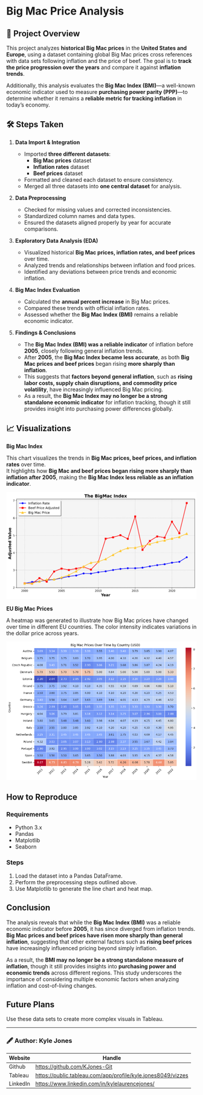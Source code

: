 # Big Mac Price Analysis

## 📌 Project Overview  
This project analyzes **historical Big Mac prices** in the **United States and Europe**, using a dataset containing global Big Mac prices cross references with data sets following inflation and the price of beef. The goal is to **track the price progression over the years** and compare it against **inflation trends**.

Additionally, this analysis evaluates the **Big Mac Index (BMI)**—a well-known economic indicator used to measure **purchasing power parity (PPP)**—to determine whether it remains a **reliable metric for tracking inflation** in today’s economy.

## 🛠 Steps Taken

1. **Data Import & Integration**  
   - Imported **three different datasets**:  
     - **Big Mac prices** dataset  
     - **Inflation rates** dataset  
     - **Beef prices** dataset  
   - Formatted and cleaned each dataset to ensure consistency.  
   - Merged all three datasets into **one central dataset** for analysis.  

2. **Data Preprocessing**  
   - Checked for missing values and corrected inconsistencies.  
   - Standardized column names and data types.  
   - Ensured the datasets aligned properly by year for accurate comparisons.  

3. **Exploratory Data Analysis (EDA)**  
   - Visualized historical **Big Mac prices, inflation rates, and beef prices** over time.  
   - Analyzed trends and relationships between inflation and food prices.  
   - Identified any deviations between price trends and economic inflation.  

4. **Big Mac Index Evaluation**  
   - Calculated the **annual percent increase** in Big Mac prices.  
   - Compared these trends with official inflation rates.  
   - Assessed whether the **Big Mac Index (BMI)** remains a reliable economic indicator.  

5. **Findings & Conclusions**
   - The **Big Mac Index (BMI) was a reliable indicator** of inflation before **2005**, closely following general inflation trends.
   - After **2005**, the **Big Mac Index became less accurate**, as both **Big Mac prices and beef prices** began rising **more sharply than inflation**.
   - This suggests that **factors beyond general inflation**, such as **rising labor costs, supply chain disruptions, and commodity price volatility**, have increasingly influenced Big Mac pricing.
   - As a result, the **Big Mac Index may no longer be a strong standalone economic indicator** for inflation tracking, though it still provides insight into purchasing power differences globally.  



## 📈 Visualizations

**Big Mac Index**

This chart visualizes the trends in **Big Mac prices, beef prices, and inflation rates** over time.  
It highlights how **Big Mac and beef prices began rising more sharply than inflation after 2005**, making the **Big Mac Index less reliable as an inflation indicator**.


![image_alt](https://github.com/KJones-Git/Big_Mac_Index/blob/72e614d0761103771bc1344bb8b398d536dadf1e/big_mac_chart.png)

**EU Big Mac Prices**

A heatmap was generated to illustrate how Big Mac prices have changed over time in different EU countries. The color intensity indicates variations in the dollar price across years.

![image_alt](https://github.com/KJones-Git/Big_Mac_Index/blob/b4914afa85b569991d506e14efdae14bfa0bfd9b/EU_heatmap.png)


## How to Reproduce
### Requirements
- Python 3.x
- Pandas
- Matplotlib
- Seaborn

### Steps
1. Load the dataset into a Pandas DataFrame.
2. Perform the preprocessing steps outlined above.
3. Use Matplotlib to generate the line chart and heat map.

## Conclusion

The analysis reveals that while the **Big Mac Index (BMI)** was a reliable economic indicator before **2005**, it has since diverged from inflation trends. **Big Mac prices and beef prices have risen more sharply than general inflation**, suggesting that other external factors such as **rising beef prices** have increasingly influenced pricing beyond simply inflation.

As a result, the **BMI may no longer be a strong standalone measure of inflation**, though it still provides insights into **purchasing power and economic trends** across different regions. This study underscores the importance of considering multiple economic factors when analyzing inflation and cost-of-living changes.


## Future Plans
Use these data sets to create more complex visuals in Tableau.

---
### 🖋 Author: Kyle Jones
|Website     |  Handle   | 
|---------|-----------------|
|Github| https://github.com/KJones-Git        |
|Tableau |   https://public.tableau.com/app/profile/kyle.jones8049/vizzes      |
|LinkedIn |  https://www.linkedin.com/in/kylelaurencejones/      |
